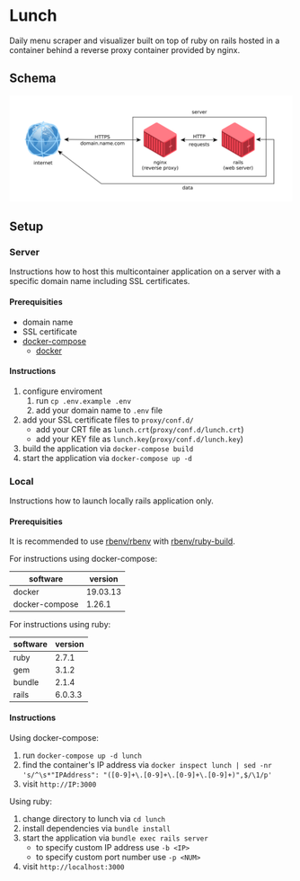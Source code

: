 # Lunch

Daily menu scraper and visualizer built on top of ruby on rails hosted in a container behind a reverse proxy container provided by nginx.

## Schema

![schema.png](.other/schema.png)

## Setup

### Server

Instructions how to host this multicontainer application on a server with a specific domain name including SSL certificates.

#### Prerequisities

* domain name
* SSL certificate
* [docker-compose](https://docs.docker.com/compose)
    * [docker](https://docs.docker.com/engine)

#### Instructions

1. configure enviroment
    1. run `cp .env.example .env`
    1. add your domain name to `.env` file
1. add your SSL certificate files to `proxy/conf.d/`
    * add your CRT file as `lunch.crt`(`proxy/conf.d/lunch.crt`)
    * add your KEY file as `lunch.key`(`proxy/conf.d/lunch.key`)
1. build the application via `docker-compose build`
1. start the application via `docker-compose up -d`

### Local

Instructions how to launch locally rails application only.

#### Prerequisities

It is recommended to use [rbenv/rbenv](https://github.com/rbenv/rbenv) with [rbenv/ruby-build](https://github.com/rbenv/ruby-build).

For instructions using docker-compose:

| software       | version  |
| -------------- | -------- |
| docker         | 19.03.13 |
| docker-compose | 1.26.1   |

For instructions using ruby:

| software | version |
| -------- | ------- |
| ruby     | 2.7.1   |
| gem      | 3.1.2   |
| bundle   | 2.1.4   |
| rails    | 6.0.3.3 |

#### Instructions

Using docker-compose:

1. run `docker-compose up -d lunch`
1. find the container's IP address via `docker inspect lunch | sed -nr 's/^\s*"IPAddress": "([0-9]+\.[0-9]+\.[0-9]+\.[0-9]+)",$/\1/p'`
1. visit `http://IP:3000`

Using ruby:

1. change directory to lunch via `cd lunch`
1. install dependencies via `bundle install`
1. start the application via `bundle exec rails server`
    * to specify custom IP address use `-b <IP>`
    * to specify custom port number use `-p <NUM>`
1. visit `http://localhost:3000`
